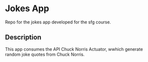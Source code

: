# Jokes App
Repo for the jokes app developed for the sfg course.

## Description

This app consumes the API Chuck Norris Actuator, wwhich generate random joke quotes from Chuck Norris.
